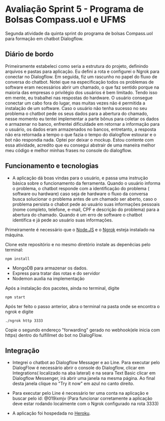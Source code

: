 
# Avaliação Sprint 5 - Programa de Bolsas Compass.uol e UFMS

Segunda atividade da quinta sprint do programa de bolsas Compass.uol para formação em chatbot Dialogflow.


## Diário de bordo
Primeiramente estabeleci como seria a estrutura do projeto, definindo arquivos e pastas para aplicação. Eu defini a rota e configurei o Ngrok para conectar no Dialogflow. Em seguida, fiz um rascunho no papel do fluxo de conversa do chatbot. Notei que na especificação todos os problemas de software eram necessários abrir um chamado, o que faz sentido porque na maioria das empresas o privilégio dos usuários é bem limitado. Tendo isso em mente, eu trabalhei nas respostas do hardware. O usuário consegue conectar um cabo fora do lugar, mas muitas vezes não é permitida a instalação de um software. 
	Caso o usuário não tenha sucesso no seu problema o chatbot pede os seus dados para a abertura do chamado, nesse momento eu tentei implementar a parte bônus para coletar os dados e armazenar no banco, enfrentei dificuldade em retornar a informação para o usuário, os dados eram armazenados no bancos, entretanto, a resposta não era retornada a tempo o que fazia o tempo do dialogflow estourar e o bot não respondia nada. Optei por deixar o mockup. Estou contente com essa atividade, acredito que eu consegui abstrair de uma maneira melhor meu código e melhor minhas frases no console do dialogflow.


## Funcionamento e tecnologias

- A aplicação dá boas vindas para o usuário, e passa uma instrução básica sobre o funcionamento da ferramenta. Quando o usuário informa o problema, o chatbot responde com a identificação do problema ( software ou hardware) caso seja de hardware o fluxo da conversa busca solucionar o problema antes de um chamado ser aberto, caso o problema persista o chabot pede ao usuário suas informações pessoais (nome completo, telefone, e-mail, CPF e descrição do problema)  para a abertura do chamado. Quando é um erro de software o chatbot identifica e já pede ao usuário suas informações.
 
Primeiramente é necessário que o [Node.JS](https://nodejs.org/en/) e o [Ngrok](https://ngrok.com/) esteja instalado na máquina. 
  
  
  Clone este repositório e no mesmo diretório instale as depenêcias pelo terminal:

  ```
  npm install
  ```

  - MongoDB para armazenar os dados.
  - Express para tratar das rotas e do servidor
  - Nodemon auxlia na implementação
  
  Após a instalação dos pacotes, ainda no terminal, digite
  ```
  npm start 
  ```

  Após ter feito o passo anterior, abra o terminal na pasta onde se encontra o ngrok e digite
```
./ngrok http 3333
  ```
 Copie o segundo endereço "forwarding" gerado no webhook(ele inicia com https) dentro do fulfillmet do bot no DialogFlow.

## Integração

- Integrei o chatbot ao Dialogflow Messager e ao Line. 
Para executar pelo DialogFlow é necessário abrir o console do Dialogflow, clicar em Integrations( localizado na aba lateral) e na seara Text Basic clicar em Dialogflow Messenger, irá abrir uma janela na mesma página. Ao final desta janela clique no "Try it now" em azul no canto direito.

- Para executar pelo Line é necessário ter uma conta na aplicação e buscar pelo id: @019ixmjv (Para funcionar corretamente a aplicação deve estar rodando localmente com o Ngrok configurado na rota 3333)

- A aplicação foi hospedada no [Heroku](https://peaceful-cliffs-46263.herokuapp.com/). 

